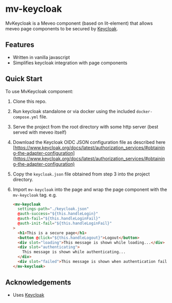 # mv-keycloak

MvKeycloak is a Meveo component (based on lit-element) that allows meveo page components to be secured by [Keycloak](https://www.keycloak.org/).

## Features

- Written in vanilla javascript
- Simplifies keycloak integration with page components

## Quick Start

To use MvKeycloak component:

1. Clone this repo.
2. Run keycloak standalone or via docker using the included `docker-compose.yml` file.
2. Serve the project from the root directory with some http server (best served with meveo itself)
3. Download the Keycloak OIDC JSON configuration file as described here [https://www.keycloak.org/docs/latest/authorization_services/#obtaining-the-adapter-configuration](https://www.keycloak.org/docs/latest/authorization_services/#obtaining-the-adapter-configuration)
4. Copy the `keycloak.json` file obtained from step 3 into the project directory.
5. Import `mv-keycloak` into the page and wrap the page component with the `mv-keycloak` tag. e.g.

   ```html
   <mv-keycloak
     settings-path="./keycloak.json"
     @auth-success="${this.handleLogin}"
     @auth-fail="${this.handleLoginFail}"
     @auth-init-fail="${this.handleLoginFail}"
   >
     <h1>This is a secure page</h1>
     <button @click="${this.handleLogout}">Logout</button>
     <div slot="loading">This message is shown while loading...</div>
     <div slot="authenticating">
       This message is shown while authenticating...
     </div>
     <div slot="failed">This message is shown when authentication fails</div>
   </mv-keycloak>
   ```

## Acknowledgements

- Uses [Keycloak](https://www.keycloak.org/)

